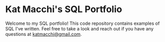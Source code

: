 # Kat Macchi's SQL Portfolio

Welcome to my SQL portfolio! This code repository contains examples of SQL I've written. Feel free to take a look and reach out if you have any questions at katmacchi@gmail.com.
